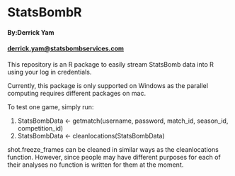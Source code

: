 # StatsBombR

#### By:Derrick Yam

#### derrick.yam@statsbombservices.com

This repository is an R package to easily stream StatsBomb data into R using your log in credentials.

Currently, this package is only supported on Windows as the parallel computing requires different packages on mac.

To test one game, simply run: 

1. StatsBombData <- getmatch(username, password, match_id, season_id, competition_id)
2. StatsBombData <- cleanlocations(StatsBombData)

shot.freeze_frames can be cleaned in similar ways as the cleanlocations function. However, since people may have different purposes for each of their analyses no function is written for them at the moment.
